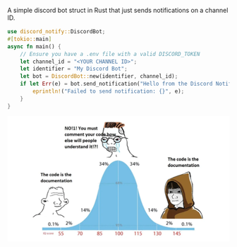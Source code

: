 A simple discord bot struct in Rust that just sends notifications on a channel ID.

 ```rust
 use discord_notify::DiscordBot;
 #[tokio::main]
 async fn main() {
     // Ensure you have a .env file with a valid DISCORD_TOKEN
     let channel_id = "<YOUR CHANNEL ID>";
     let identifier = "My Discord Bot";
     let bot = DiscordBot::new(identifier, channel_id);
     if let Err(e) = bot.send_notification("Hello from the Discord Notification Sender!").await {
         eprintln!("Failed to send notification: {}", e);
     }
 }
 ```

![alt text](meme.png)